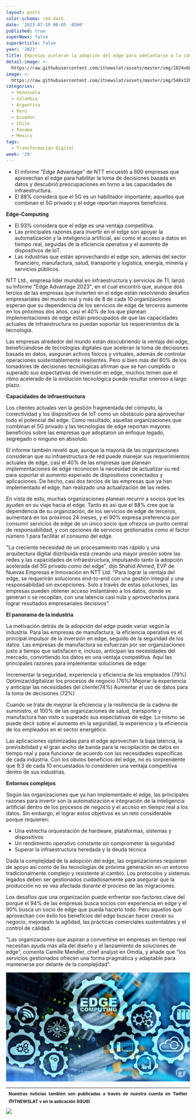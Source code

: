 ```yaml
---
layout: posts
color-schema: red-dark
date: '2023-07-19 06:05 -0500'
published: true
superNews: false
superArticle: false
year: '2023'
title: Empresas aceleran la adopción del edge para adelantarse a la competencia
detail-image: >-
  https://raw.githubusercontent.com/itnewslat/assets/master/img/1024x680/Edge-Computing-g.jpg
image: >-
  https://raw.githubusercontent.com/itnewslat/assets/master/img/540x320/Edge-Computing-p.jpg
categories:
  - Venezuela
  - Colombia
  - Argentina
  - Perú
  - Ecuador
  - Chile
  - Panama
  - Mexico
tags:
  - Transformación Digital
week: '29'
---
```

- El informe "Edge Advantage" de NTT encuestó a 600 empresas que aprovechan el edge para habilitar la toma de decisiones basada en datos y descubrió preocupaciones en torno a las capacidades de infraestructura.
- El 88% considera que el 5G es un habilitador importante; aquellos que combinan el 5G privado y el edge reportan mayores beneficios.


**Edge-Computing**

- El 93% considera que el edge es una ventaja competitiva.
- Las principales razones para invertir en el edge son apoyar la automatización y la inteligencia artificial, así como el acceso a datos en tiempo real, seguidas de la eficiencia operativa y el aumento de dispositivos de IoT.
- Las industrias que están aprovechando el edge son, además del sector financiero, manufactura, salud, transporte y logística, energía, minería y servicios públicos.

NTT Ltd., empresa líder mundial en infraestructura y servicios de TI, lanzó su Informe "Edge Advantage 2023", en el cual encontró que, aunque dos tercios de las empresas que invierten en el edge están resolviendo desafíos empresariales del mundo real y más de 8 de cada 10 organizaciones esperan que su dependencia de los servicios de edge de terceros aumente en los próximos dos años, casi el 40% de los que planean implementaciones de edge están preocupados de que las capacidades actuales de infraestructura no puedan soportar los requerimientos de la tecnología. 

Las empresas alrededor del mundo están descubriendo la ventaja del edge, beneficiándose de tecnologías digitales que aceleran la toma de decisiones basada en datos, aseguran activos físicos y virtuales, además de controlar operaciones sustentablemente resilientes. Pero si bien más del 80% de los tomadores de decisiones tecnológicas afirman que se han cumplido o superado sus expectativas de inversión en edge, muchos temen que el ritmo acelerado de la evolución tecnológica pueda resultar oneroso a largo plazo.

**Capacidades de infraestructura**

Los clientes actuales ven la gestión fragmentada del cómputo, la conectividad y los dispositivos de IoT como un obstáculo para aprovechar todo el potencial del edge. Como resultado, aquellas organizaciones que combinan el 5G privado y las tecnologías de edge reportan mayores beneficios sobre las empresas que adoptaron un enfoque legado, segregado o ninguno en absoluto.

El informe también reveló que, aunque la mayoría de las organizaciones consideran que su infraestructura de red puede manejar sus requerimientos actuales de edge, casi el 40% de las empresas que planean implementaciones de edge reconocen la necesidad de actualizar su red para soportar el aumento esperado de dispositivos conectados y aplicaciones. De hecho, casi dos tercios de las empresas que ya han implementado el edge, han realizado una actualización de las redes.

En vista de esto, muchas organizaciones planean recurrir a socios que les ayuden en su viaje hacia el edge. Tanto es así que el 88% cree que la dependencia de su organización, de los servicios de edge de terceros, aumentará en los próximos 24 meses, y el 90% expresa preferencia por consumir servicios de edge de un único socio que ofrezca un punto central de responsabilidad, y con opciones de servicios gestionados como el factor número 1 para facilitar el consumo del edge.

"La creciente necesidad de un procesamiento más rápido y una arquitectura digital distribuida está creando una mayor presión sobre las redes y las capacidades de infraestructura, impulsando tanto la adopción acelerada del 5G privado como del edge", dijo Shahid Ahmed, EVP de Nuevas Empresas e Innovación en NTT Ltd. "Para lograr la ventaja del edge, se requerirán soluciones end-to-end con una gestión integral y una responsabilidad sin excepciones. Solo a través de estas soluciones, las empresas pueden obtener acceso instantáneo a los datos, donde se generan o se recopilan, con una latencia casi nula y aprovecharlos para lograr resultados empresariales decisivos".

**El panorama de la industria**

La motivación detrás de la adopción del edge puede variar según la industria. Para las empresas de manufactura, la eficiencia operativa es el principal impulsor de la inversión en edge, seguido de la seguridad de los datos. Las empresas de manufactura se esfuerzan por ser organizaciones justo a tiempo que satisfacen e, incluso, anticipan las necesidades del mercado, convirtiendo los datos en una ventaja competitiva. Aquí las principales razones para implementar soluciones de edge:

Incrementar la seguridad, experiencia y eficiencia de los empleados (79%)
Optimizar/digitalizar los procesos de negocio (76%)
Mejorar la experiencia y anticipar las necesidades del cliente(74%)
Aumentar el uso de datos para la toma de decisiones (72%)

Cuando se trata de mejorar la eficiencia y la resiliencia de la cadena de suministro, el 100% de las organizaciones de salud, transporte y manufactura han visto o superado sus expectativas de edge. Lo mismo se puede decir sobre el aumento en la seguridad, la experiencia y la eficiencia de los empleados en el sector energético.

Las aplicaciones optimizadas para el edge aprovechan la baja latencia, la previsibilidad y el gran ancho de banda para la recopilación de datos en tiempo real y para funcionar de acuerdo con las necesidades específicas de cada industria. Con los obvios beneficios del edge, no es sorprendente que 9.3 de cada 10 encuestados lo consideren una ventaja competitiva dentro de sus industrias.

**Entornos complejos**

Según las organizaciones que ya han implementado el edge, las principales razones para invertir son la automatización e integración de la inteligencia artificial dentro de los procesos de negocio y el acceso en tiempo real a los datos. Sin embargo, el lograr estos objetivos es un reto considerable porque requieren:

- Una estrecha orquestación de hardware, plataformas, sistemas y dispositivos
- Un rendimiento operativo constante sin comprometer la seguridad
- Superar la infraestructura heredada y la deuda técnica

Dada la complejidad de la adopción del edge, las organizaciones requieren de apoyo así como de las tecnologías de próxima generación en un entorno tradicionalmente complejo y resistente al cambio. Los protocolos y sistemas legados deben ser gestionados cuidadosamente para asegurar que la producción no se vea afectada durante el proceso de las migraciones.

Los desafíos que una organización puede enfrentar son factores clave del porqué el 94% de las empresas busca socios con experiencia en edge y el 90% busca un socio de edge que pueda hacerlo todo. Pero aquellos que aprovechan con éxito los beneficios del edge buscan hacer crecer su negocio, mejorando la agilidad, las prácticas comerciales sustentables y el control de calidad.

"Las organizaciones que aspiran a convertirse en empresas en tiempo real necesitan ayuda más allá del diseño y el lanzamiento de soluciones de edge", comenta Camille Mendler, chief analyst en Omdia, y añade que "los servicios gestionados ofrecen una forma pragmática y adaptable para mantenerse por delante de la complejidad".

![](https://raw.githubusercontent.com/itnewslat/assets/master/img/540x320/Edge-Computing-p.jpg)

<table style="height: 42px;" width="569">
<tbody>
<tr>
<td style="text-align: justify;"><sub><strong>Nuestras noticias también son publicadas a través de nuestra cuenta en Twitter <a href="https://twitter.com/itnewslat?lang=es">@ITNEWSLAT</a> y en la aplicación <a href="https://squidapp.co/en/">SQUID</a></strong></sub></td>
</tr>
</tbody>
</table>
<img src="https://tracker.metricool.com/c3po.jpg?hash=56f88a41e39ab42c063cc51676587a04"/>